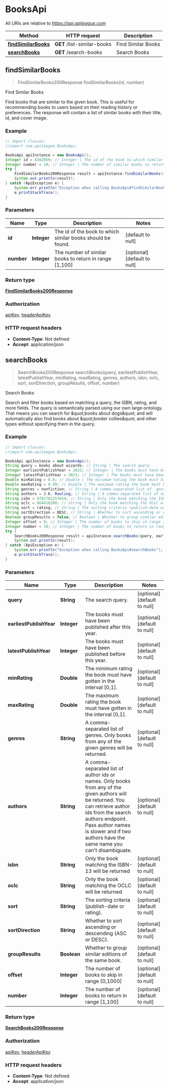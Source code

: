 # BooksApi

All URIs are relative to *https://api.apileague.com*

Method | HTTP request | Description
------------- | ------------- | -------------
[**findSimilarBooks**](BooksApi.md#findSimilarBooks) | **GET** /list-similar-books | Find Similar Books
[**searchBooks**](BooksApi.md#searchBooks) | **GET** /search-books | Search Books



## findSimilarBooks

> FindSimilarBooks200Response findSimilarBooks(id, number)

Find Similar Books

Find books that are similar to the given book. This is useful for recommending books to users based on their reading history or preferences. The response will contain a list of similar books with their title, id, and cover image.

### Example

```java
// Import classes:
//import com.apileague.BooksApi;

BooksApi apiInstance = new BooksApi();
Integer id = 8302059; // Integer | The id of the book to which similar books should be found.
Integer number = 10; // Integer | The number of similar books to return in range [1,100]
try {
    FindSimilarBooks200Response result = apiInstance.findSimilarBooks(id, number);
    System.out.println(result);
} catch (ApiException e) {
    System.err.println("Exception when calling BooksApi#findSimilarBooks");
    e.printStackTrace();
}
```

### Parameters


Name | Type | Description  | Notes
------------- | ------------- | ------------- | -------------
 **id** | **Integer**| The id of the book to which similar books should be found. | [default to null]
 **number** | **Integer**| The number of similar books to return in range [1,100] | [optional] [default to null]

### Return type

[**FindSimilarBooks200Response**](FindSimilarBooks200Response.md)

### Authorization

[apiKey](../README.md#apiKey), [headerApiKey](../README.md#headerApiKey)

### HTTP request headers

- **Content-Type**: Not defined
- **Accept**: application/json


## searchBooks

> SearchBooks200Response searchBooks(query, earliestPublishYear, latestPublishYear, minRating, maxRating, genres, authors, isbn, oclc, sort, sortDirection, groupResults, offset, number)

Search Books

Search and filter books based on matching a query, the ISBN, rating, and more fields. The query is semantically parsed using our own large ontology. That means you can search for \&quot;books about dogs\&quot; and will automatically also find books about \&quot;border collies\&quot; and other types without specifying them in the query.

### Example

```java
// Import classes:
//import com.apileague.BooksApi;

BooksApi apiInstance = new BooksApi();
String query = books about wizards; // String | The search query.
Integer earliestPublishYear = 2022; // Integer | The books must have been published after this year.
Integer latestPublishYear = 2023; // Integer | The books must have been published before this year.
Double minRating = 0.8; // Double | The minimum rating the book must have gotten in the interval [0,1].
Double maxRating = 0.99; // Double | The maximum rating the book must have gotten in the interval [0,1].
String genres = nonfiction; // String | A comma-separated list of  genres. Only books from any of the given genres will be returned.
String authors = J.K. Rowling; // String | A comma-separated list of author ids or names. Only books from any of the given authors will be returned. You can retrieve author ids from the search authors endpoint. Pass author names is slower and if two authors have the same name you can't disambiguate.
String isbn = 9781781257654; // String | Only the book matching the ISBN-13 will be returned
String oclc = 864418200; // String | Only the book matching the OCLC will be returned
String sort = rating; // String | The sorting criteria (publish-date or rating).
String sortDirection = DESC; // String | Whether to sort ascending or descending (ASC or DESC).
Boolean groupResults = false; // Boolean | Whether to group similar editions of the same book.
Integer offset = 0; // Integer | The number of books to skip in range [0,1000]
Integer number = 10; // Integer | The number of books to return in range [1,100]
try {
    SearchBooks200Response result = apiInstance.searchBooks(query, earliestPublishYear, latestPublishYear, minRating, maxRating, genres, authors, isbn, oclc, sort, sortDirection, groupResults, offset, number);
    System.out.println(result);
} catch (ApiException e) {
    System.err.println("Exception when calling BooksApi#searchBooks");
    e.printStackTrace();
}
```

### Parameters


Name | Type | Description  | Notes
------------- | ------------- | ------------- | -------------
 **query** | **String**| The search query. | [optional] [default to null]
 **earliestPublishYear** | **Integer**| The books must have been published after this year. | [optional] [default to null]
 **latestPublishYear** | **Integer**| The books must have been published before this year. | [optional] [default to null]
 **minRating** | **Double**| The minimum rating the book must have gotten in the interval [0,1]. | [optional] [default to null]
 **maxRating** | **Double**| The maximum rating the book must have gotten in the interval [0,1]. | [optional] [default to null]
 **genres** | **String**| A comma-separated list of  genres. Only books from any of the given genres will be returned. | [optional] [default to null]
 **authors** | **String**| A comma-separated list of author ids or names. Only books from any of the given authors will be returned. You can retrieve author ids from the search authors endpoint. Pass author names is slower and if two authors have the same name you can&#39;t disambiguate. | [optional] [default to null]
 **isbn** | **String**| Only the book matching the ISBN-13 will be returned | [optional] [default to null]
 **oclc** | **String**| Only the book matching the OCLC will be returned | [optional] [default to null]
 **sort** | **String**| The sorting criteria (publish-date or rating). | [optional] [default to null]
 **sortDirection** | **String**| Whether to sort ascending or descending (ASC or DESC). | [optional] [default to null]
 **groupResults** | **Boolean**| Whether to group similar editions of the same book. | [optional] [default to null]
 **offset** | **Integer**| The number of books to skip in range [0,1000] | [optional] [default to null]
 **number** | **Integer**| The number of books to return in range [1,100] | [optional] [default to null]

### Return type

[**SearchBooks200Response**](SearchBooks200Response.md)

### Authorization

[apiKey](../README.md#apiKey), [headerApiKey](../README.md#headerApiKey)

### HTTP request headers

- **Content-Type**: Not defined
- **Accept**: application/json

